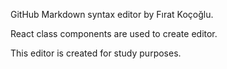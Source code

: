 GitHub Markdown syntax editor by Fırat Koçoğlu.

React class components are used to create editor.

This editor is created for study purposes.
